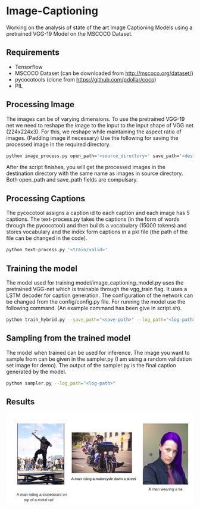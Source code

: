 # Image-Captioning

Working on the analysis of state of the art Image Captioning Models using a pretrained VGG-19 Model on the MSCOCO Dataset.

## Requirements

* Tensorflow
* MSCOCO Dataset (can be downloaded from http://mscoco.org/dataset/)
* pycocotools (clone from https://github.com/pdollar/coco)
* PIL

## Processing Image

The images can be of varying dimensions. To use the pretrained VGG-19 net we need to reshape the image to the input to the input shape of VGG net (224x224x3). 
For this, we reshape while maintaining the aspect ratio of images. (Padding image if necessary)
Use the following for saving the processed image in the required directory.
``` bash 
python image_process.py open_path='<source_directory>' save_path='<destination_directory>'
```
After the script finishes, you will get the processed images in the destination directory with the same name as images in source directory.
Both open_path and save_path fields are compulsary.

## Processing Captions

The pycocotool assigns a caption id to each caption and each image has 5 captions. The text-process.py takes the captions (in the form of words through the pycocotool) and then builds a vocabulary (15000 tokens) and stores vocabulary and the index form captions in a pkl file (the path of the file can be changed in the code).
``` bash 
python text-process.py '<train/valid>'
```
## Training the model

The model used for training model/image_captioning_model.py uses the pretrained VGG-net which is trainable through the vgg_train flag. It uses a LSTM decoder for caption generation. The configuration of the network can be changed from the config/config.py file. For running the model use the following command. (An example command has been give in script.sh).
``` bash 
python train_hybrid.py --save_path="<save-path>" --log_path="<log-path>"
```
## Sampling from the trained model

The model when trained can be used for inference. The image you want to sample from can be given in the sampler.py (I am using a random validation set image for demo). The output of the sampler.py is the final caption generated by the model. 
``` bash
python sampler.py --log_path="<log-path>"
```
## Results

<p align="center">
<img src="images/image1.png" alt="Image"  />
</p>





